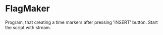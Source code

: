 # FlagMaker
Program, that creating a time markers after pressing 'INSERT' button.
Start the script with stream. 
